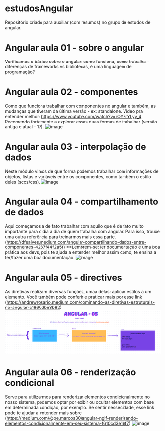 # estudosAngular
Repositório criado para auxiliar (com resumos) no grupo de estudos de angular.

# Angular aula 01 - sobre o angular
Verificamos o básico sobre o angular: como funciona, como trabalha - diferenças de frameworks vs bibliotecas, é uma linguagem de programação? 

# Angular aula 02 - componentes
Como que funciona trabalhar com componentes no angular e também, as mudanças que tiveram da última versão - ex: standalone. 
Vídeo pra entender melhor: <https://www.youtube.com/watch?v=rOYzrYLyy_4>
Recomendo fortemente a explorar essas duas formas de trabalhar (versão antiga e atual - 17). 
![image](https://github.com/larisarapio/estudosAngular/assets/129699975/85949b14-1c56-4763-8ec7-8789de49b83e)

# Angular aula 03 - interpolação de dados
Neste módulo vimos de que forma podemos trabalhar com informações de objetos, listas e variáveis entre os componentes, como também o estilo deles (sccs/css).
![image](https://github.com/larisarapio/estudosAngular/assets/129699975/92bfbadb-fb1c-4ce6-b3ea-ab723c85b2de)


# Angular aula 04 - compartilhamento de dados
Aqui começamos a de fato trabalhar com aquilo que é de fato muito importante para o dia a dia de quem trabalha com angular. Para isso, trouxe uma outra referência para treinarmos mais essa parte. (https://dfealves.medium.com/angular-compartilhando-dados-entre-componentes-4287f44f2a5f)
**Lembrem-se: ler documentação é uma boa prática aos devs, pois te ajuda a entender melhor assim como, te ensina a ter/fazer uma boa documentação.
![image](https://github.com/larisarapio/estudosAngular/assets/129699975/655d1395-f6bb-4935-8ae5-d6160e75b116)

# Angular aula 05 - directives
As diretivas realizam diversas funções, umaa delas: aplicar estilos a um elemento. Você também pode conferir e praticar mais por esse link (https://andrewrosario.medium.com/dominando-as-diretivas-estruturais-no-angular-c1860dbe8b82)
![alt text](image.png)

# Angular aula 06 - renderização condicional
Serve para utilizarmos para renderizar elementos condicionalmente no nosso sistema, podemos optar por exibir ou ocultar elementos com base em determinada condição, por exemplo.
Se sentir nessecidade, esse link pode te ajudar a entender mais sobre: (https://medium.com/@pe.marcos30/angular-ngif-renderizando-elementos-condicionalmente-em-seu-sistema-f610cd3e16f7)
 ![image](https://github.com/larisarapio/estudosAngular/assets/129699975/bacd8309-a203-4521-bb7c-2788df7d5920)
